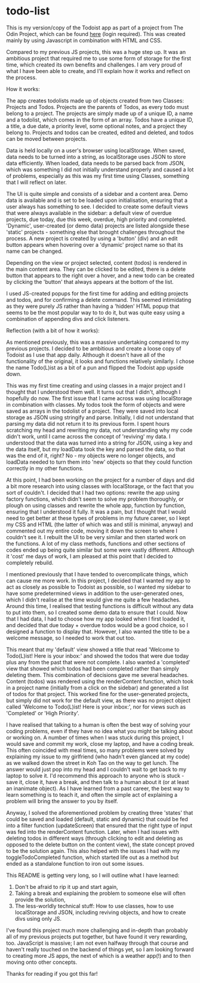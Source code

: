 # todo-list

This is my version/copy of the Todoist app as part of a project from The Odin Project, which can be found [here](https://www.theodinproject.com/lessons/node-path-javascript-todo-list#project-solution) (login required). This was created mainly by using Javascript in combination with HTML and CSS.

Compared to my previous JS projects, this was a huge step up. It was an ambitious project that required me to use some form of storage for the first time, which created its own benefits and challenges. I am very proud of what I have been able to create, and I'll explain how it works and reflect on the process.

How it works:

The app creates todolists made up of objects created from two Classes: Projects and Todos. Projects are the parents of Todos, as every todo must belong to a project. The projects are simply made up of a unique ID, a name and a todolist, which comes in the form of an array. Todos have a unique ID, a title, a due date, a priority level, some optional notes, and a project they belong to. Projects and todos can be created, edited and deleted, and todos can be moved between projects.

Data is held locally on a user's browser using localStorage. When saved, data needs to be turned into a string, as localStorage uses JSON to store data efficiently. When loaded, data needs to be parsed back from JSON, which was something I did not initially understand properly and caused a lot of problems, especially as this was my first time using Classes, something that I will reflect on later.

The UI is quite simple and consists of a sidebar and a content area. Demo data is available and is set to be loaded upon initialisation, ensuring that a user always has something to see. I decided to create some default views that were always available in the sidebar: a default view of overdue projects, due today, due this week, overdue, high priority and completed. 'Dynamic', user-created (or demo data) projects are listed alongside these 'static' projects - something else that brought challenges throughout the process. A new project is created by using a 'button' (div) and an edit button appears when hovering over a 'dynamic' project name so that its name can be changed.

Depending on the view or project selected, content (todos) is rendered in the main content area. They can be clicked to be edited, there is a delete button that appears to the right over a hover, and a new todo can be created by clicking the 'button' that always appears at the bottom of the list.

I used JS-created popups for the first time for adding and editing projects and todos, and for confirming a delete command. This seemed intimidating as they were purely JS rather than having a 'hidden' HTML popup that seems to be the most popular way to to do it, but was quite easy using a combination of appending divs and click listeners.

Reflection (with a bit of how it works):

As mentioned previously, this was a massive undertaking compared to my previous projects. I decided to be ambitious and create a loose copy of Todoist as I use that app daily. Although it doesn't have all of the functionality of the original, it looks and functions relatively similarly. I chose the name Todo(L)ist as a bit of a pun and flipped the Todoist app upside down.

This was my first time creating and using classes in a major project and I thought that I understood them well. It turns out that I didn't, although I hopefully do now. The first issue that I came across was using localStorage in combination with classes. My todos took the form of objects and were saved as arrays in the todolist of a project. They were saved into local storage as JSON using stringify and parse. Initially, I did not understand that parsing my data did not return it to its previous form. I spent hours scratching my head and rewriting my data, not understanding why my code didn't work, until I came across the concept of 'reviving' my data. I understood that the data was turned into a string for JSON, using a key and the data itself, but my loadData took the key and parsed the data, so that was the end of it, right? No - my objects were no longer objects, and loadData needed to turn them into 'new' objects so that they could function correctly in my other functions.

At this point, I had been working on the project for a number of days and did a bit more research into using classes with localStorage, or the fact that you sort of couldn't. I decided that I had two options: rewrite the app using factory functions, which didn't seem to solve my problem thoroughly, or plough on using classes and rewrite the whole app, function by function, ensuring that I understood it fully. It was a pain, but I thought that I would need to get better at these types of problems in my future career, so I kept my CSS and HTML (the latter of which was and still is minimal, anyway) and commented out my entire code, moving it down the screen to where I couldn't see it. I rebuilt the UI to be very similar and then started work on the functions. A lot of my class methods, functions and other sections of codes ended up being quite similar but some were vastly different. Although it 'cost' me days of work, I am pleased at this point that I decided to completely rebuild.

I mentioned previously that I have tended to overcomplicate things, which can cause me more work. In this project, I decided that I wanted my app to act as closely as possible to Todoist as possible, so I wanted my sidebar to have some predetermined views in addition to the user-generated ones, which I didn't realise at the time would give me quite a few headaches. Around this time, I realised that testing functions is difficult without any data to put into them, so I created some demo data to ensure that I could. Now that I had data, I had to choose how my app looked when I first loaded it, and decided that due today + overdue todos would be a good choice, so I designed a function to display that. However, I also wanted the title to be a welcome message, so I needed to work that out too.

This meant that my 'default' view showed a title that read 'Welcome to Todo(L)ist! Here is your inbox:' and showed the todos that were due today plus any from the past that were not complete. I also wanted a 'completed' view that showed which todos had been completed rather than simply deleting them. This combination of decisions gave me several headaches. Content (todos) was rendered using the renderContent function, which took in a project name (initially from a click on the sidebar) and generated a list of todos for that project. This worked fine for the user-generated projects, but simply did not work for the default view, as there was no project object called 'Welcome to Todo(L)ist! Here is your inbox:', nor for views such as 'Completed' or 'High Priority'. 

I have realised that talking to a human is often the best way of solving your coding problems, even if they have no idea what you might be talking about or working on. A number of times when I was stuck during this project, I would save and commit my work, close my laptop, and have a coding break. This often coincided with meal times, so many problems were solved by explaining my issue to my girlfriend (who hadn't even glanced at my code) as we walked down the street in Koh Tao on the way to get lunch. The answer would just pop into my head and I couldn't wait to get back to my laptop to solve it. I'd recommend this approach to anyone who is stuck - save it, close it, have a break, and then talk to a human about it (or at least an inanimate object). As I have learned from a past career, the best way to learn something is to teach it, and often the simple act of explaining a problem will bring the answer to you by itself.

Anyway, I solved the aforementioned problem by creating three 'states' that could be saved and loaded (default, static and dynamic) that could be fed into a filter function (updateScreen) that ensured that the right type of input was fed into the renderContent function. Later, when I had issues with deleting todos in different ways (through clicking to edit and deleting as opposed to the delete button on the content view), the state concept proved to be the solution again. This also helped with the issues I had with my toggleTodoCompleted function, which started life out as a method but ended as a standalone function to iron out some issues.

This README is getting very long, so I will outline what I have learned:
1) Don't be afraid to rip it up and start again,
2) Taking a break and explaining the problem to someone else will often provide the solution,
3) The less-worldly technical stuff: How to use classes, how to use localStorage and JSON, including reviving objects, and how to create divs using only JS.

I've found this project much more challenging and in-depth than probably all of my previous projects put together, but have found it very rewarding, too. JavaScript is massive; I am not even halfway through that course and haven't really touched on the backend of things yet, so I am looking forward to creating more JS apps, the next of which is a weather app(!) and to then moving onto other concepts.

Thanks for reading if you got this far!